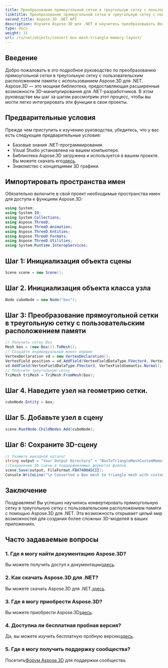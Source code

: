 ```yaml
---
title: Преобразование прямоугольной сетки в треугольную сетку с пользовательским расположением памяти
linktitle: Преобразование прямоугольной сетки в треугольную сетку с пользовательским расположением памяти
second_title: Aspose.3D .NET API
description: Изучите Aspose.3D для .NET и научитесь преобразовывать Box Mesh в Triangle Mesh с помощью пользовательского макета памяти. Простые шаги для 3D-моделирования в ваших приложениях.
type: docs
weight: 11
url: /ru/net/objects/convert-box-mesh-triangle-memory-layout/
---
```

## Введение
Добро пожаловать в это подробное руководство по преобразованию прямоугольной сетки в треугольную сетку с пользовательским расположением памяти с использованием Aspose.3D для .NET. Aspose.3D — это мощная библиотека, предоставляющая расширенные возможности 3D-манипулирования для .NET-разработчиков. В этом руководстве мы шаг за шагом рассмотрим этот процесс, чтобы вы могли легко интегрировать эти функции в свои проекты.
## Предварительные условия
Прежде чем приступить к изучению руководства, убедитесь, что у вас есть следующие предварительные условия:
- Базовые знания .NET-программирования.
- Visual Studio установлена на вашем компьютере.
-  Библиотека Aspose.3D загружена и используется в вашем проекте. Вы можете скачать его[здесь](https://releases.aspose.com/3d/net/).
- Знакомство с концепциями 3D графики.
## Импортировать пространства имен
Обязательно включите в свой проект необходимые пространства имен для доступа к функциям Aspose.3D:
```csharp
using System;
using System.IO;
using System.Collections;
using Aspose.ThreeD;
using Aspose.ThreeD.Animation;
using Aspose.ThreeD.Entities;
using Aspose.ThreeD.Formats;
using Aspose.ThreeD.Utilities;
using System.Runtime.InteropServices;
```
## Шаг 1: Инициализация объекта сцены
```csharp
Scene scene = new Scene();
```
## Шаг 2. Инициализация объекта класса узла
```csharp
Node cubeNode = new Node("box");
```
## Шаг 3: Преобразование прямоугольной сетки в треугольную сетку с пользовательским расположением памяти
```csharp
// Получить сетку Box
Mesh box = (new Box()).ToMesh();
// Создайте индивидуальный макет вершин
VertexDeclaration vd = new VertexDeclaration();
VertexField position = vd.AddField(VertexFieldDataType.FVector4, VertexFieldSemantic.Position);
vd.AddField(VertexFieldDataType.FVector3, VertexFieldSemantic.Normal);
// Получите треугольную сетку
TriMesh triMesh = TriMesh.FromMesh(box);
```
## Шаг 4. Наведите узел на геометрию сетки.
```csharp
cubeNode.Entity = box;
```
## Шаг 5. Добавьте узел в сцену
```csharp
scene.RootNode.ChildNodes.Add(cubeNode);
```
## Шаг 6: Сохраните 3D-сцену
```csharp
// Укажите выходной каталог
string output = "Your Output Directory" + "BoxToTriangleMeshCustomMemoryLayoutScene.fbx";
//Сохранение 3D-сцены в поддерживаемых форматах файлов.
scene.Save(output, FileFormat.FBX7400ASCII);
Console.WriteLine("\n Converted a Box mesh to triangle mesh with custom memory layout of the vertex successfully.\nFile saved at " + output);
```
## Заключение
Поздравляем! Вы успешно научились конвертировать прямоугольную сетку в треугольную сетку с пользовательским расположением памяти с помощью Aspose.3D для .NET. Эта возможность открывает целый мир возможностей для создания более сложных 3D-моделей в ваших приложениях.
## Часто задаваемые вопросы
### 1. Где я могу найти документацию Aspose.3D?
 Вы можете получить доступ к документации[здесь](https://reference.aspose.com/3d/net/).
### 2. Как скачать Aspose.3D для .NET?
 Вы можете скачать Aspose.3D для .NET.[здесь](https://releases.aspose.com/3d/net/).
### 3. Где я могу приобрести Aspose.3D?
 Вы можете приобрести Aspose.3D[здесь](https://purchase.aspose.com/buy).
### 4. Доступна ли бесплатная пробная версия?
 Да, вы можете изучить бесплатную пробную версию[здесь](https://releases.aspose.com/).
### 5. Где я могу получить поддержку сообщества?
 Посетить[Форум Aspose.3D](https://forum.aspose.com/c/3d/18) для поддержки сообщества.